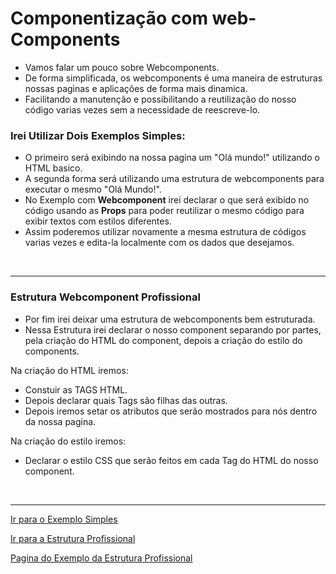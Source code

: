 <h1>Componentização com web-Components</h1>

- Vamos falar um pouco sobre Webcomponents.
- De forma simplificada, os webcomponents é uma maneira de estruturas nossas paginas e aplicações de forma mais dinamica.
- Facilitando a manutenção e possibilitando a reutilização do nosso código varias vezes sem a necessidade de reescreve-lo.

<h3>Irei Utilizar Dois Exemplos Simples:</h3>
  
  - O primeiro será exibindo na nossa pagina um "Olá mundo!" utilizando o HTML basico.
  - A segunda forma será utilizando uma estrutura de webcomponents para executar o mesmo "Olá Mundo!".
  - No Exemplo com **Webcomponent** irei declarar o que será exibido no código usando as **Props** para poder reutilizar o mesmo código para exibir textos com estilos diferentes.
  - Assim poderemos utilizar novamente a mesma estrutura de códigos varias vezes e edita-la localmente com os dados que desejamos.
  
<br>

___
<h3>Estrutura Webcomponent Profissional</h3>
  
  - Por fim irei deixar uma estrutura de webcomponents bem estruturada.
  - Nessa Estrutura irei declarar o nosso component separando por partes, pela criação do HTML do component, depois a criação do estilo do components.

  Na criação do HTML iremos:
  - Constuir as TAGS HTML.   
  - Depois declarar quais Tags são filhas das outras.
  - Depois iremos setar os atributos que serão mostrados para nós 
    dentro da nossa pagina.

  Na criação do estilo iremos:
  - Declarar o estilo CSS que serão feitos em cada Tag do HTML do nosso component.

<br>

___
[Ir para o Exemplo Simples](https://github.com/henferreirapro/estudos-angular/blob/1-web-components-no-front-end/1-web-components/exemplo-simples.md)

[Ir para a Estrutura Profissional](https://github.com/henferreirapro/estudos-angular/blob/1-web-components-no-front-end/1-web-components/exemplo-estrutura-profissional.md)

[Pagina do Exemplo da Estrutura Profissional](https://henferreirapro.github.io/estudos-angular/)